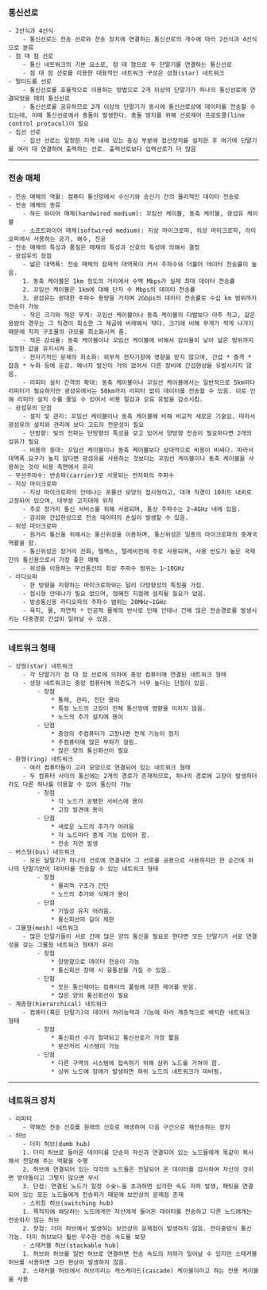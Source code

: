 ### 통신선로

    - 2선식과 4선식
        - 통신선로는 전송 선로와 전송 장치에 연결하는 통신선로의 개수에 따라 2선식과 4선식으로 분류
    - 점 대 점 선로
        - 통신 네트워크의 기본 요소로, 점 대 점으로 두 단말기를 연결하는 통신선로
        - 점 대 점 선로를 이용한 대표적인 네트워크 구성은 성형(star) 네트워크
    - 멀티드롭 선로
        - 통신선로를 효율적으로 이용하는 방법으로 2개 이상의 단말기가 하나의 통신선로에 연결되었을 때의 통신선로
        - 통신선로를 공유하므로 2개 이상의 단말기가 동시에 통신선로상에 데이터를 전송할 수 있는데, 이때 통신선로에서 충돌이 발생한다. 충돌 방지를 위해 선로제어 프로토콜(line control protocol)이 필요
    - 집선 선로
        - 집선 선로는 일정한 지역 내에 있는 중심 부분에 접선장치를 설치한 후 여기에 단말기를 여러 대 연결하여 출력하는 선로. 출력선로보다 입력선로가 더 많음

---

### 전송 매체

    - 전송 매체의 역활: 컴퓨터 통신망에서 수신기와 송신기 간의 물리적인 데이터 전송로
    - 전송 매체의 종류
        - 하드 와이어 매체(hardwired medium): 꼬임선 케이블, 동축 케이블, 광섬유 케이블
        - 소프트와이어 매체(softwired medium): 지상 마이크로파, 위성 마이크로파, 라이오파에서 사용하는 공기, 해수, 진공
    - 전송 매체의 특성과 품질은 매체의 특성과 신호의 특성에 의해서 결정
    - 광섬유의 장점
        - 넓은 대역폭: 전송 매체의 잠재적 대역폭이 커서 주파수와 더불어 데이터 전송률이 높음.
        1. 동축 케이블은 1km 정도의 거리에서 수백 Mbps가 실제 최대 데이터 전송률
        2. 꼬임선 케이블은 1km에 대해 단지 수 Mbps의 데이터 전송률
        3. 광섬유는 광대한 주파수 용량을 가지며 2Gbps의 데이터 전송률로 수십 km 범위까지 전송이 가능
        - 작은 크기와 적은 무게: 꼬임선 케이블이나 동축 케이블의 다발보다 아주 작고, 같은 용량의 경우는 그 직경이 최소한 그 제곱에 비례해서 작다. 크기에 비해 무게가 적게 나가기 때문에 지지 구조물의 규모를 최소화시켜 줌.
        - 적은 감쇠율: 동축 케이블이나 꼬임선 케이블에 비해서 감쇠율이 낮아 넓은 범위까지 일정한 값을 유지시켜 줌.
        - 전자기적인 문제의 최소화: 외부적 전자기장에 영향을 받지 않으며, 간섭 * 충격 * 잡음 * 누화 등에 둔감. 에너지 발산이 거의 없어서 다른 장비에 간섭현상을 유발시키지 않음.
        - 리피터 설치 간격의 확대: 동축 케이블이나 꼬임선 케이블에서는 일반적으로 5km마다 리피터가 필요하지만 광섬유에서는 50km까지 리피터 없이 데이터를 전송할 수 있음. 이로 인해 리피터 설치 수를 줄일 수 있어서 비용 절감과 오류 유발을 감소시킴.
    - 광섬유의 단점
        - 설치 및 관리: 꼬임선 케이블이나 동축 케이블에 비해 비교적 새로운 기술임. 따라서 광섬유의 설치와 관리에 보다 고도의 전문성이 필요
        - 단방향: 빛의 전파는 단방향의 특성을 갖고 있어서 양방향 전송이 필요하다면 2개의 섬유가 필요
        - 비용의 증대: 꼬임선 케이블이나 동축 케이블보다 상대적으로 비용이 비싸다. 따라서 대역폭 요구가 높지 않다면 광섬유를 사용하는 것보다는 꼬임선 케이블이나 동축 케이블을 사용하는 것이 비용 측면에서 유리
    - 무선주파수: 반송파(carrier)로 사용되는 전자파의 주파수
    - 지상 마이크로파
        - 지상 마이크로파의 안테나는 포물선 모양의 접시형이고, 대개 직경이 10피트 내외로 고정되어 있으며, 대부분 고지대에 위치
        - 주로 장거리 통신 서비스를 위해 사용되며, 통상 주파수는 2~4GHz 내에 있음.
        - 감쇠와 간섭현상으로 전송 데이터의 손실이 발생할 수 있음.
    - 위성 마이크로파
        - 원거리 통신을 위해서는 통신위성을 이용하며, 통신위성은 일종의 마이크로파의 중계국 역활을 함.
        - 통신위성은 장거리 전화, 텔렉스, 텔레비전에 주로 사용되며, 사용 빈도가 높은 국제 간의 통신용으로서 가장 좋은 매체
        - 위성을 이용하는 무선통신의 최상 주파수 범위는 1~10GHz
    - 라디오파
        - 한 방향을 지향하는 마이크로파와는 달리 다방향성의 특징을 가짐.
        - 접시형 안테나가 필요 없으며, 정해진 지점에 설치될 필요가 없음.
        - 방송통신용 라디오파의 주파수 범위는 20MHz~1GHz
        - 육지, 물, 자연적 * 인공적 물체의 반사로 인해 안테나 간에 많은 전송경로를 발생시키는 다중경로 간섭이 일어날 수 있음.

---

### 네트워크 형태

    - 성형(star) 네트워크
        - 각 단말기가 점 대 점 선로에 의하여 중앙 컴퓨터에 연결된 네트워크 형태
        - 성형 네트워크는 중앙 컴퓨터에 의존도가 너무 높다는 단점이 있음.
            - 장점
                * 통제, 관리, 진단 용이
                * 특정 노드의 고장이 전체 통신망에 영향을 미치지 않음.
                * 노드의 추가 설치에 용이
            - 단점
                * 중앙의 주컴퓨터가 고장나면 전체 기능이 정지
                * 주컴퓨터에 많은 부하가 걸림.
                * 많은 양의 통신화선이 필요
    - 환형(ring) 네트워크
        - 여러 컴퓨터들이 고리 모양으로 연결되어 있는 네트워크 형태
        - 두 컴퓨터 사이의 통신에는 2개의 경로가 존재하므로, 하나의 경로에 고장이 발생하더라도 다른 하나를 이용할 수 있어 통신이 가능
            - 장점
                * 각 노드가 공평한 서비스에 용이
                * 고장 발견에 용이
            - 단점
                * 새로운 노드의 추가가 어려움
                * 각 노드마다 중계 기능 있어야 함.
                * 전송 지연 발생
    - 버스형(bus) 네트워크
        - 모든 달말기가 하나의 선로에 연결되어 그 선로를 공용으로 사용하지만 한 순간에 하나의 단말기만이 데이터를 전송할 수 있는 네트워크 형태
            - 장점
                * 물리적 구조가 간단
                * 노드의 추가와 삭제가 용이
            - 단점
                * 기밀성 유지 어려움.
                * 통신회선의 길이 제한
    - 그물형(mesh) 네트워크
        - 많은 단말기들이 서로 간에 많은 양의 통신을 필요로 한다면 모든 단말기가 서로 연결성을 갖는 그물형 네트워크 형태가 유리
            - 장점
                * 양방향으로 데이터 전송이 가능
                * 통신회선 장애 시 융통성을 가질 수 있음.
            - 단점
                * 모든 통신제어는 컴퓨터의 폴링에 대한 제어를 받음.
                * 많은 양의 통신회선이 필요
    - 계층형(hierarchical) 네트워크
        - 컴퓨터(혹은 단말기)의 데이터 처리능력과 기능에 따라 계층적으로 배치한 네트워크 형태
            - 장점
                * 통신회선 수가 절약되고 통신선로가 가장 짧음
                * 분산처리 시스템이 가능
            - 단점
                * 다른 구역의 시스템에 접속하기 위해 상위 노드를 거쳐야 함.
                * 상위 노드에 장애가 발생하면 하위 노드의 네트워크가 마비됨.

---

### 네트워크 장치

    - 리피터
        - 약해진 전송 신호를 원래의 신호로 재생하여 다음 구간으로 재전송하는 장치
    - 허브
        - 더미 허브(dumb hub)
        1. 더미 허브로 들어온 데이터를 단순히 자신과 연결되어 있는 노드들에게 똑같이 복사해서 전달해 주는 역활을 수행
        2. 허브에 연결되어 있는 각각의 노드들은 전달되어 온 데이터를 검사하여 자신의 것이면 받아들이고 그렇지 않으면 무시
        3. 단점: 연결된 노드가 일정 수숮ㄴ을 초과하면 심각한 속도 저하 발생, 패팃을 연결되어 있는 모든 노드들에게 전송하기 때문에 보안상의 문제점 존재
        - 스위칭 허브(switching hub)
        1. 목적지에 해당하는 노드에게만 자신에게 들어온 데이터를 전송하고 다른 노드에게는 전송하지 않는 허브
        2. 장점: 더미 허브에서 발생하는 보안상의 문제점이 발생하지 않음. 전이중방식 통신 가능. 더미 허브보다 훨씬 우수한 전송 속도를 보장
        - 스태커블 허브(stackable hub)
        1. 허브와 허브를 일반 허브로 연결하면 전송 속도의 저하가 일어날 수 있지만 스태커블 허브를 사용하면 그런 현상이 발생하지 않음.
        2. 스태커블 허브에서 허브끼리는 캐스케이드(cascade) 케이블이라고 하는 전용 케이블을 사용
